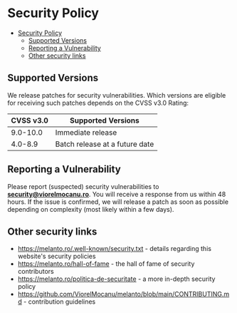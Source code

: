 # Security Policy

-   [Security Policy](#security-policy)
    -   [Supported Versions](#supported-versions)
    -   [Reporting a Vulnerability](#reporting-a-vulnerability)
    -   [Other security links](#other-security-links)

## Supported Versions

We release patches for security vulnerabilities. Which versions are eligible for receiving such patches depends on the CVSS v3.0 Rating:

| CVSS v3.0 | Supported Versions             |
| --------- | ------------------------------ |
| 9.0-10.0  | Immediate release              |
| 4.0-8.9   | Batch release at a future date |

## Reporting a Vulnerability

Please report (suspected) security vulnerabilities to **[security@viorelmocanu.ro](mailto:security@viorelmocanu.ro)**. You will receive a response from us within 48 hours. If the issue is confirmed, we will release a patch as soon as possible depending on complexity (most likely within a few days).

## Other security links

-   <https://melanto.ro/.well-known/security.txt> - details regarding this website's security policies
-   <https://melanto.ro/hall-of-fame> - the hall of fame of security contributors
-   <https://melanto.ro/politica-de-securitate> - a more in-depth security policy
-   <https://github.com/ViorelMocanu/melanto/blob/main/CONTRIBUTING.md> - contribution guidelines

